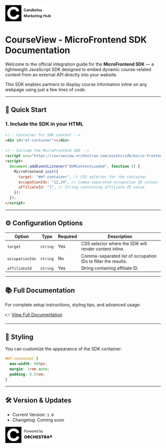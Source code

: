 ![Candlefox Logo](images/candlefox-logo.png)

# CourseView - MicroFrontend SDK Documentation

Welcome to the official integration guide for the **MicroFrontend SDK** — a lightweight JavaScript SDK designed to embed dynamic course-related content from an external API directly into your website.

This SDK enables partners to display course information inline on any webpage using just a few lines of code.

---

## 🚀 Quick Start

### 1. Include the SDK in your HTML

```html
<!-- Container for SDK content -->
<div id="mf-container"></div>

<!-- Include the MicroFrontend SDK -->
<script src="https://courseview.orchestrax.com/assets/sdk/micro-frontend-sdk.js"></script>
<script>
  document.addEventListener("DOMContentLoaded", function () {
    MicroFrontend.init({
      target: "#mf-container", // CSS selector for the container
      occupationIds: "12,24", // Comma-separated occupation ID values
      affiliateId: "1", // String containing affiliate ID value
    });
  });
</script>
```

---

## ⚙️ Configuration Options

| Option          | Type     | Required | Description                                                   |
| --------------- | -------- | -------- | ------------------------------------------------------------- |
| `target`        | `string` | Yes      | CSS selector where the SDK will render content inline.        |
| `occupationIds` | `string` | No       | Comma-separated list of occupation IDs to filter the results. |
| `affiliateId`   | `string` | Yes      | String containing affiliate ID.                               |

---

## 📚 Full Documentation

For complete setup instructions, styling tips, and advanced usage:

👉 [View Full Documentation](./sdk_implementation_guide.md)

---

## 🎨 Styling

You can customize the appearance of the SDK container:

```css
#mf-container {
  max-width: 900px;
  margin: 1rem auto;
  padding: 0.5rem;
}
```

---

## 🛠 Version & Updates

- Current Version: `1.0`
- Changelog: Coming soon

![OrchestraX Logo](images/logo.png)
